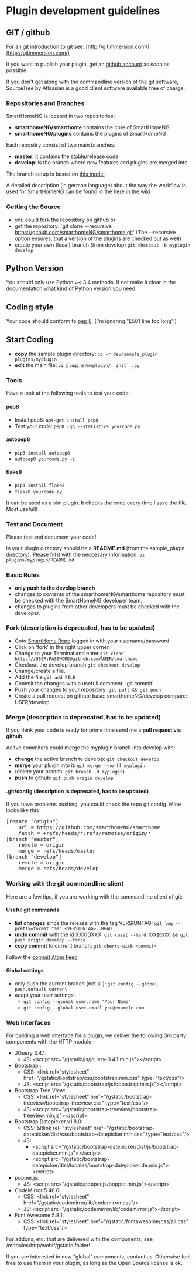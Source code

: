 
# Plugin development guidelines

## GIT / github

For an git introduction to git see: [http://gitimmersion.com/](http://gitimmersion.com/)

It you want to publish your plugin, get an [github account](https://github.com/users) as soon as possible.

If you don't get along with the commandline version of the git software, SourceTree by Atlassian is a good client software available free of charge.


### Repositories and Branches

SmartHomeNG is located in two repositories:

* **smarthomeNG/smarthome** contains the core of SmartHomeNG
* **smarthomeNG/plugins** contains the plugins of SmartHomeNG

Each repositry consist of two main branches:

  * __master__: it contains the stable/release code
  * __develop__: is the branch where new features and plugins are merged into

The branch setup is based on [this model](http://nvie.com/posts/a-successful-git-branching-model/).

A detailed description (in german language) about the way the workflow is used for SmartHomeNG can be found in the [here in the wiki](https://github.com/smarthomeNG/smarthome/wiki/Git-Workflow%28s%29-für-SmartHomeNG)


### Getting the Source

  * you could fork the repository on github or
  * get the repository: `git clone --recursive https://github.com/smarthomeNG/smarthome.git' (The --recursive option ensures, that a version of the plugins are checked out as well)
  * create your own (local) branch (from develop) `git checkout -b myplugin develop`

## Python Version

You should only use Python =< 3.4 methods. If not make it clear in the documentation what kind of Python version you need.

## Coding style

Your code should conform to [pep 8](http://www.python.org/dev/peps/pep-0008/). (I'm ignoring "E501 line too long".)

## Start Coding

   * __copy__ the sample plugin directory: `cp -r dev/sample_plugin plugins/myplugin`
   * __edit__ the main file: `vi plugins/myplugin/__init__.py`


### Tools

Have a look at the following tools to test your code:

#### pep8

   * Install pep8: `apt-get install pep8` 
   * Test your code: `pep8 -qq --statistics yourcode.py`

#### autopep8

   * `pip3 install autopep8`
   * `autopep8 yourcode.py -i`

#### flake8

   * `pip3 install flake8`
   * `flake8 yourcode.py`

It can be used as a vim plugin. It checks the code every time I save the file. Most usefull!


### Test and Document

Please test and document your code!

In your plugin directory should be a __README.md__ (from the sample_plugin directory). Please fill it with the neccesary information. `vi plugins/myplugin/README.md`


### Basic Rules
   * __only push to the develop branch__
   * changes to contents of the smarthomeNG/smarthome repository must be checked with the SmartHomeNG developer team.
   * changes to plugins from other developers must be checked with the developer.


### Fork (description is deprecated, has to be updated)

   * Goto [SmartHome Repo](https://github.com/smarthomeNG/smarthome) logged in with your username/password.
   * Click on 'fork' in the right upper corner.
   * Change to your Terminal and enter `git clone https://USER:PASSWORD@github.com/USER/smarthome`
   * Checkout the develop branch `git checkout develop`
   * Change/create a file.
   * Add the file `git add FILE`
   * Commit the changes with a usefull comment: 'git commit'
   * Push your changes to your repository: `git pull && git push`
   * Create a pull request on github: base: smarthomeNG/develop  compare: USER/develop


### Merge (description is deprecated, has to be updated)

If you think your code is ready for prime time send me a __pull request via github__ 

Acitve commiters could merge the myplugin branch into develop with:

   * __change__ the active branch to develop: `git checkout develop`
   * __merge__ your plugin into it: `git merge --no-ff myplugin`
   * (delete your branch: `git branch -d myplugin`)
   * __push__ to github: `git push origin develop`


#### .git/config (description is deprecated, has to be updated)

If you have problems pushing, you could check the repo git config. Mine looks like this:
<pre>
[remote "origin"]
    url = https://github.com/smarthomeNG/smarthome
    fetch = +refs/heads/*:refs/remotes/origin/*
[branch "master"]
    remote = origin
    merge = refs/heads/master
[branch "develop"]
    remote = origin
    merge = refs/heads/develop
</pre>


### Working with the git commandline client

Here are a few tips, if you are working with the commandline client of git:

#### Useful git commands

   * __list changes__ since the release with the tag VERSIONTAG: `git log --pretty=format:"%s" <VERSIONTAG>..HEAD`
   * __undo commit__ with the id XXXIDXXX: `git reset --hard XXXIDXXX && git push origin develop --force`
   * __copy commit__ to current branch: `git cherry-pick <commit>`

   Follow the [commit Atom Feed](https://github.com/smarthomeNG/smarthome/commits/develop.atom)


#### Global settings

   * only push the current branch (not all): `git config --global push.default current`
   * adapt your user settings:
      * `git config --global user.name "Your Name"`
      * `git config --global user.email you@example.com`



### Web Interfaces

For building a web interface for a plugin, we deliver the following 3rd party components with the HTTP module:

   * JQuery 3.4.1: 
     * JS: &lt;script src="/gstatic/js/jquery-3.4.1.min.js"&gt;&lt;/script&gt;
   * Bootstrap : 
     * CSS: &lt;link rel="stylesheet" href="/gstatic/bootstrap/css/bootstrap.min.css" type="text/css"/&gt; 
     * JS: &lt;script src="/gstatic/bootstrap/js/bootstrap.min.js"&gt;&lt;/script&gt;     
   * Bootstrap Tree View: 
      * CSS: &lt;link rel="stylesheet" href="/gstatic/bootstrap-treeview/bootstrap-treeview.css" type="text/css"/&gt; 
      * JS: &lt;script src="/gstatic/bootstrap-treeview/bootstrap-treeview.min.js"&gt;&lt;/script&gt;
   * Bootstrap Datepicker v1.8.0:
      * CSS: &ltlink rel="stylesheet" href="/gstatic/bootstrap-datepicker/dist/css/bootstrap-datepicker.min.css" type="text/css"/&gt;
      * JS:
         * &lt;script src="/gstatic/bootstrap-datepicker/dist/js/bootstrap-datepicker.min.js"&gt;&lt;/script&gt;
         * &lt;script src="/gstatic/bootstrap-datepicker/dist/locales/bootstrap-datepicker.de.min.js"&gt;&lt;/script&gt;
   * popper.js: 
      * JS: &lt;script src="/gstatic/popper.js/popper.min.js"&gt;&lt;/script&gt;
   * CodeMirror 5.46.0: 
      * CSS: &lt;link rel="stylesheet" href="/gstatic/codemirror/lib/codemirror.css"/&gt;
      * JS: &lt;script src="/gstatic/codemirror/lib/codemirror.js"&gt;&lt;/script&gt;
   * Font Awesome 5.8.1:
      * CSS: &lt;link rel="stylesheet" href="/gstatic/fontawesome/css/all.css" type="text/css"/&gt;

 For addons, etc. that are delivered with the components, see /modules/http/webif/gstatic folder!
 
 If you are interested in new "global" components, contact us. Otherwise feel free to use them in your plugin, as long as
 the Open Source license is ok.
